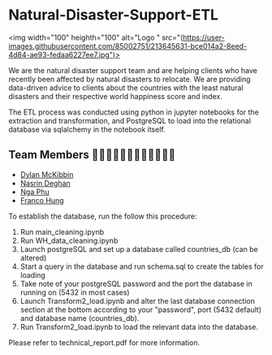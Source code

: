 # Natural-Disaster-Support-ETL

<img width="100" heighth="100" alt="Logo " src="(https://user-images.githubusercontent.com/85002751/213645631-bce014a2-8eed-4d84-ae93-fedaa6227ee7.jpg")>

We are the natural disaster support team and are helping clients who have recently been affected by natural disasters to relocate. 
We are providing data-driven advice to clients about the countries with the least natural disasters and their respective world happiness score and index.

The ETL process was conducted using python in jupyter notebooks for the extraction and transformation, and PostgreSQL to load into the relational database via sqlalchemy in the notebook itself.

## Team Members  👨🏻‍💻👩🏻‍💻👩🏻‍💻👩🏻‍💻

- [Dylan McKibbin](https://github.com/macadyls)
- [Nasrin Deghan](https://github.com/DehghanNasrin)
- [Nga Phu](https://github.com/nkphu)
- [Franco Hung](https://github.com/Franco1230)

To establish the database, run the follow this procedure:

1. Run main_cleaning.ipynb
2. Run WH_data_cleaning.ipynb
3. Launch postgreSQL and set up a database called countries_db (can be altered)
4. Start a query in the database and run schema.sql to create the tables for loading
5. Take note of your postgreSQL password and the port the database in running on (5432 in most cases)
6. Launch Transform2_load.ipynb and alter the last database connection section at the bottom according to your "password", port (5432 default) and database name (countries_db).
7. Run Transform2_load.ipynb to load the relevant data into the database.

Please refer to technical_report.pdf for more information.
